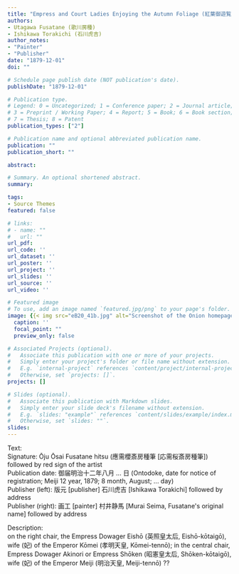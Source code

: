 ```yaml
---
title: "Empress and Court Ladies Enjoying the Autumn Foliage (紅葉御遊覧之圖, Momiji goyūran no zu)"
authors:
- Utagawa Fusatane (歌川房種)
- Ishikawa Torakichi (石川虎吉)
author_notes:
- "Painter"
- "Publisher"
date: "1879-12-01"
doi: ""

# Schedule page publish date (NOT publication's date).
publishDate: "1879-12-01"

# Publication type.
# Legend: 0 = Uncategorized; 1 = Conference paper; 2 = Journal article;
# 3 = Preprint / Working Paper; 4 = Report; 5 = Book; 6 = Book section;
# 7 = Thesis; 8 = Patent
publication_types: ["2"]

# Publication name and optional abbreviated publication name.
publication: ""
publication_short: ""

abstract:

# Summary. An optional shortened abstract.
summary:

tags:
- Source Themes
featured: false

# links:
# - name: ""
#   url: ""
url_pdf:
url_code: ''
url_dataset: ''
url_poster: ''
url_project: ''
url_slides: ''
url_source: ''
url_video: ''

# Featured image
# To use, add an image named `featured.jpg/png` to your page's folder.
image: {{< img src="eB20_41b.jpg" alt="Screenshot of the Onion homepage" >}}
  caption: ''
  focal_point: ""
  preview_only: false

# Associated Projects (optional).
#   Associate this publication with one or more of your projects.
#   Simply enter your project's folder or file name without extension.
#   E.g. `internal-project` references `content/project/internal-project/index.md`.
#   Otherwise, set `projects: []`.
projects: []

# Slides (optional).
#   Associate this publication with Markdown slides.
#   Simply enter your slide deck's filename without extension.
#   E.g. `slides: "example"` references `content/slides/example/index.md`.
#   Otherwise, set `slides: ""`.
slides:
---
```


Text:<br />
Signature: Ōju Ōsai Fusatane hitsu (應需櫻斎房種筆 [応需桜斎房種筆]) followed by red sign of the artist<br />
Publication date: 御届明治十二年八月 ... 日 (Ontodoke, date for notice of registration; Meiji 12 year, 1879; 8 month, August; ... day)<br />
Publisher (left): 版元 [publisher] 石川虎吉 [Ishikawa Torakichi] followed by address<br />
Publisher (right): 画工 [painter] 村井静馬 [Murai Seima, Fusatane's original name] followed by address<br />

Description:<br />
on the right chair, the Empress Dowager Eishō (英照皇太后, Eishō-kōtaigō), wife (妃) of the Emperor Kōmei (孝明天皇, Kōmei-tennō); in the central chair, Empress Dowager Akinori or Empress Shōken (昭憲皇太后, Shōken-kōtaigō), wife (妃) of the Emperor Meiji (明治天皇, Meiji-tennō) ??
